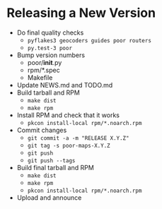 Releasing a New Version
=======================

 * Do final quality checks
   - `pyflakes3 geocoders guides poor routers`
   - `py.test-3 poor`
 * Bump version numbers
   - poor/__init__.py
   - rpm/*.spec
   - Makefile
 * Update NEWS.md and TODO.md
 * Build tarball and RPM
   - `make dist`
   - `make rpm`
 * Install RPM and check that it works
   - `pkcon install-local rpm/*.noarch.rpm`
 * Commit changes
   - `git commit -a -m "RELEASE X.Y.Z"`
   - `git tag -s poor-maps-X.Y.Z`
   - `git push`
   - `git push --tags`
 * Build final tarball and RPM
   - `make dist`
   - `make rpm`
   - `pkcon install-local rpm/*.noarch.rpm`
 * Upload and announce
